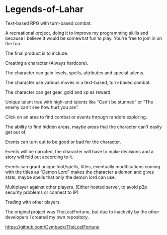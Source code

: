 # Legends-of-Lahar
Text-based RPG with turn-based combat.


A recreational project, doing it to improve my programming skills and because I believe it would be somewhat fun to play.
You're free to join in on the fun.

The final product is to include:

Creating a character (Always hardcore).

The character can gain levels, spells, attributes and special talents.

The character use various moves in a text-based, turn-based combat.

The character can get gear, gold and xp as reward.

Unique talent tree with high-end talents like “Can't be stunned” or “The enemy can't see how hurt you are”.

Click on an area to find combat or events through random exploring.

The ability to find hidden areas, maybe areas that the character can't easily get out of.

Events can turn out to be good or bad for the character.

Events will be narrated, the character will have to make decisions and a story will fold out according to it.

Events can grant unique loot/spells, titles, eventually modifications coming with the titles as “Demon Lord” makes the character a demon and gives stats, maybe spells that only the demon lord can use.

Multiplayer against other players. (Either hosted server, to avoid p2p security problems or connect to IP)

Trading with other players.




The original project was TheLostFortune, but due to inactivity by the other developers I created my own repository.

https://github.com/Cymback/TheLostFortune
